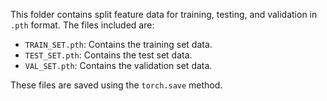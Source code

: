 This folder contains split feature data for training, testing, and validation in `.pth` format. The files included are:

- `TRAIN_SET.pth`: Contains the training set data.
- `TEST_SET.pth`: Contains the test set data.
- `VAL_SET.pth`: Contains the validation set data.

These files are saved using the `torch.save` method.
